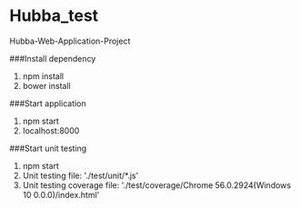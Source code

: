 # Hubba_test
Hubba-Web-Application-Project

###Install dependency
1. npm install
2. bower install

###Start application
1. npm start
2. localhost:8000

###Start unit testing
1. npm start
2. Unit testing file: './test/unit/*.js'
3. Unit testing coverage file: './test/coverage/Chrome 56.0.2924(Windows 10 0.0.0)/index.html'
